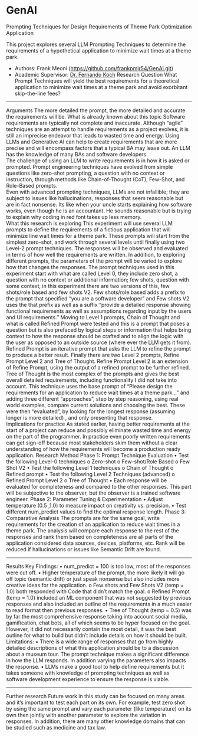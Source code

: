 # GenAI
Prompting Techniques for Design Requirements of Theme Park Optimization Application

This project explores several LLM Prompting Techniques to determine the requirements of a hypothetical application to minimize wait times at a theme park.
* Authors: Frank Meoni (https://github.com/frankpmjr54/GenAI.git)
* Academic Supervisor: [Dr. Fernando Koch](http://www.fernandokoch.me)
Research Question
What Prompt Techniques will yield the best requirements for a theoretical application to minimize wait times at a theme park and avoid exorbitant skip-the-line fees?

________________________________________
 Arguments
The more detailed the prompt, the more detailed and accurate the requirements will be.
What is already known about this topic
Software requirements are typically not complete and inaccurate.  Although “agile” techniques are an attempt to handle requirements as a project evolves, it is still an imprecise endeavor that leads to wasted time and energy.  Using LLMs and Generative AI can help to create requirements that are more precise and will encompass factors that a typical BA may leave out.  An LLM has the knowledge of many BAs and software developers.  
The challenge of using an LLM to write requirements is in how it is asked or prompted.  Prompt engineering techniques have evolved from simple questions like zero-shot prompting, a question with no context or instruction, through methods like Chain-of-Thought (CoT), Few-Shot, and Role-Based prompts.  
Even with advanced prompting techniques, LLMs are not infallible; they are subject to issues like hallucinations, responses that seem reasonable but are in fact nonsense.  Its like when your uncle starts explaining how software works, even though he is an accountant.  He sounds reasonable but is trying to explain why coding in red font takes up less memory.  
 What this research is exploring
This experiment will use several LLM prompts to define the requirements of a fictious application that will minimize line wait times for a theme park.  These prompts will start from the simplest zero-shot, and work through several levels until finally using two Level-2 prompt techniques.  The responses will be observed and evaluated in terms of how well the requirements are written.  In addition, to exploring different prompts, the parameters of the prompt will be varied to explore how that changes the responses. The prompt techniques used in this experiment start with what are called Level 0, they include zero shot, a question with no context or additional information; few shots, question with some context, in this experiment there are two versions of this, few shots/role based and few shots V2.  Few shots/role based adds a prefix to the prompt that specified “you are a software developer” and Few shots V2 uses the that prefix as well as a suffix “provide a detailed response showing functional requirements as well as assumptions regarding input by the users and UI requirements.”  Moving to Level 1 prompts, Chain of Thought and what is called Refined Prompt were tested and this is a prompt that poses a question but is also prefaced by logical steps or information that helps bring context to how the response should be crafted and to align the logic with the user as opposed to an outside source (where ever the LLM gets it from). Refined Prompt is an iterative prompt that asks the LLM to refine the prompt to produce a better result.  Finally there are two Level 2 prompts, Refine Prompt Level 2 and Tree of Thought.  Refine Prompt Level 2 is an extension of Refine Prompt, using the output of a refined prompt to be further refined.  Tree of Thought is the most complex of the prompts and gives the best overall detailed requirements, including functionality I did not take into account.  This technique uses the base prompt of “Please design the requirements for an application to reduce wait times at a theme park…” and adding three different “approaches”, step by step reasoning, using real world examples, compare current solutions and choosing the best.  These were then “evaluated”, by looking for the longest response (assuming longer is more detailed) , and only presenting that response.  
Implications for practice
As stated earlier, having better requirements at the start of a project can reduce and possibly eliminate wasted time and energy on the part of the programmer.  In practice even poorly written requirements can get sign-off because most stakeholders skim them without a clear understanding of how the requirements will become a production ready application.
Research Method
Phase 1: Prompt Technique Evaluation
•	Test the following Level-0 techniques
o	Zero-shot
o	Few-shot/Role Based
o	Few Shot V2
•	Test the following Level 1 techniques
o	Chain of Thought
o	Refined prompt
•	Test the following Level 2 Techniques (advanced)
o	Refined Prompt Level 2
o	Tree of Thought
•	Each response will be evaluated for completeness and compared to the other responses.  This part will be subjective to the observer, but the observer is a trained software engineer.
Phase 2: Parameter Tuning & Experimentation
•	Adjust temperature (0.5 ,1.0) to measure impact on creativity vs. precision.
•	Test different num_predict values to find the optimal response length.
Phase 3: Comparative Analysis
The prompts are for the same goal, write requirements for the creation of an application to reduce wait times in a theme park.  The analysis will compare each response to the rest of the responses and rank them based on completeness are all parts of the application considered data sources, devices, platforms, etc.  Rank will be reduced if hallucinations or issues like Semantic Drift are found.
________________________________________
Results
Key Findings:
•	num_predict = 100 is too low, most of the responses were cut off.
•	Higher temperature of the prompt, the more likely it will go off topic (semantic drift) or just speak nonsense but also includes more creative ideas for the application.
o	Few shots and Few Shots V2 (temp = 1.0) both responded with Code that didn’t match the goal. 
o	Refined Prompt (temp = 1.0) included an ML component that was not suggested by previous responses and also included an outline of the requirements in a much easier to read format then previous responses.
•	Tree of Thought (temp = 0.5) was by far the most comprehensive response taking into account social media, gamification, chat bots, all of which seems to be hyper focused on the goal.  However, it did not necessarily contain the most detail, it was the best outline for what to build but didn’t include details on how it should be built. 
Limitations:
•	There is a wide range of responses that go from highly detailed descriptions of what this application should be to a discussion about a museum tour.   The prompt technique makes a significant difference in how the LLM responds. In addition varying the parameters also impacts the response.
•	LLMs make a good tool to help define requirements but it takes someone with knowledge of prompting techniques as well as software development experience to ensure the response is viable.
________________________________________
Further research 
Future work in this study can be focused on many areas and it’s important to test each part on its own.  For example, test zero shot by using the same prompt and vary each parameter (like temperature) on its own then jointly with another parameter to explore the variation in responses. In addition, there are many other knowledge domains that can be studied such as medicine and tax law.  

